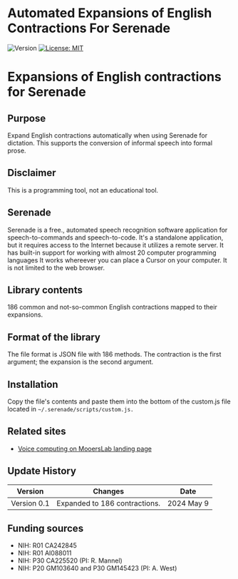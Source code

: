 # Automated Expansions of English Contractions For Serenade

![Version](https://img.shields.io/static/v1?label=serenade-contractions&message=0.1&color=brightcolor)
[![License: MIT](https://img.shields.io/badge/License-MIT-blue.svg)](https://opensource.org/licenses/MIT)

# Expansions of English contractions for Serenade

## Purpose
Expand English contractions automatically when using Serenade for dictation.
This supports the conversion of informal speech into formal prose.

## Disclaimer
This is a programming tool, not an educational tool.


## Serenade
Serenade is a free., automated speech recognition software application for speech-to-commands and speech-to-code.
It's a standalone application, but it requires access to the Internet because it utilizes a remote server.
It has built-in support for working with almost 20 computer programming languages
It works whereever you can place a Cursor on your computer. 
It is not limited to the web browser.



## Library contents
186 common and not-so-common English contractions mapped to their expansions.

## Format of the library
The file format is JSON file with 186 methods.
The contraction is the first argument; the expansion is the second argument.

## Installation
Copy the file's contents and paste them into the bottom of the custom.js file located in `~/.serenade/scripts/custom.js.`

## Related sites
- [Voice computing on MooersLab landing page](https://github.com/MooersLab/#voice-computing)

## Update History

|Version      | Changes                             | Date            |
|:-----------:|:-----------------------------------:|:---------------:|
| Version 0.1 | Expanded to 186 contractions.       | 2024 May 9    |


## Funding sources
- NIH: R01 CA242845
- NIH: R01 AI088011
- NIH: P30 CA225520 (PI: R. Mannel)
- NIH: P20 GM103640 and P30 GM145423 (PI: A. West)
